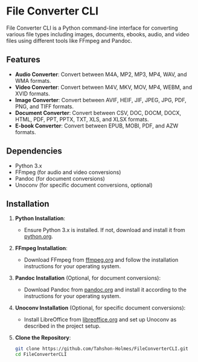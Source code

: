 # File Converter CLI

File Converter CLI is a Python command-line interface for converting various file types including images, documents, ebooks, audio, and video files using different tools like FFmpeg and Pandoc.

## Features

- **Audio Converter**: Convert between M4A, MP2, MP3, MP4, WAV, and WMA formats.
- **Video Converter**: Convert between M4V, MKV, MOV, MP4, WEBM, and XVID formats.
- **Image Converter**: Convert between AVIF, HEIF, JIF, JPEG, JPG, PDF, PNG, and TIFF formats.
- **Document Converter**: Convert between CSV, DOC, DOCM, DOCX, HTML, PDF, PPT, PPTX, TXT, XLS, and XLSX formats.
- **E-book Converter**: Convert between EPUB, MOBI, PDF, and AZW formats.

## Dependencies

- Python 3.x
- FFmpeg (for audio and video conversions)
- Pandoc (for document conversions)
- Unoconv (for specific document conversions, optional)

## Installation

1. **Python Installation**:
   - Ensure Python 3.x is installed. If not, download and install it from [python.org](https://www.python.org/downloads/).

2. **FFmpeg Installation**:
   - Download FFmpeg from [ffmpeg.org](https://ffmpeg.org/download.html) and follow the installation instructions for your operating system.

3. **Pandoc Installation** (Optional, for document conversions):
   - Download Pandoc from [pandoc.org](https://pandoc.org/installing.html) and install it according to the instructions for your operating system.

4. **Unoconv Installation** (Optional, for specific document conversions):
   - Install LibreOffice from [libreoffice.org](https://www.libreoffice.org/download/download/) and set up Unoconv as described in the project setup.

5. **Clone the Repository**:
   ```bash
   git clone https://github.com/Tahshon-Holmes/FileConverterCLI.git
   cd FileConverterCLI
